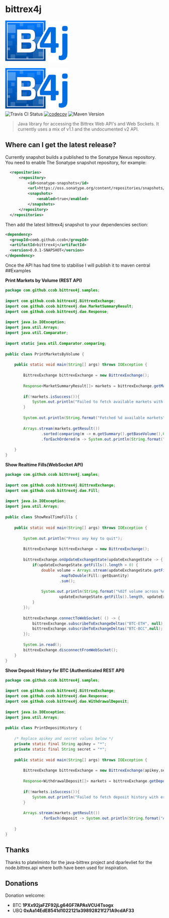 <a name="documentr_top"></a>

# bittrex4j


![bittrex4j Logo](docs/bittrex4j.png)  

![bittrex4j Logo](docs/bittrex4j.png)  
![Travis CI Status](https://travis-ci.org/CCob/bittrex4j.svg?branch=master) [![codecov](https://codecov.io/gh/CCob/bittrex4j/branch/master/graph/badge.svg)](https://codecov.io/gh/CCob/bittrex4j)  ![Maven Version](https://maven-badges.herokuapp.com/maven-central/com.github.ccob/bittrex4j/badge.svg)



> Java library for accessing the Bittrex Web API's and Web Sockets.  It currently uses a mix of v1.1 and the undocumented v2 API. 


Where can I get the latest release?
-----------------------------------
Currently snapshot builds a published to the Sonatype Nexus repository.  You need to enable The Sonatype snapshot repository, for example:

```xml
  <repositories>
      <repository>
          <id>sonatype-snapshots</id>
          <url>https://oss.sonatype.org/content/repositories/snapshots/</url>
          <snapshots>
              <enabled>true</enabled>
          </snapshots>
      </repository>
  </repositories>
```
Then add the latest bittrex4j snapshot to your dependencies section:

```xml
<dependency>
  <groupId>comb.github.ccob</groupId>
  <artifactId>bittrex4j</artifactId>
  <version>0.0.1-SNAPSHOT</version>
</dependency>
```

Once the API has had time to stabilise I will publish it to maven central
##Examples

**Print Markets by Volume (REST API)**

```java
package com.github.ccob.bittrex4j.samples;

import com.github.ccob.bittrex4j.BittrexExchange;
import com.github.ccob.bittrex4j.dao.MarketSummaryResult;
import com.github.ccob.bittrex4j.dao.Response;

import java.io.IOException;
import java.util.Arrays;
import java.util.Comparator;

import static java.util.Comparator.comparing;

public class PrintMarketsByVolume {

    public static void main(String[] args) throws IOException {

        BittrexExchange bittrexExchange = new BittrexExchange();

        Response<MarketSummaryResult[]> markets = bittrexExchange.getMarketSummaries();

        if(!markets.isSuccess()){
            System.out.println("Failed to fetch available markets with error " + markets.getMessage());
        }

        System.out.println(String.format("Fetched %d available markets",markets.getResult().length));

        Arrays.stream(markets.getResult())
                .sorted(comparing(m -> m.getSummary().getBaseVolume(),Comparator.reverseOrder()))
                .forEachOrdered(m -> System.out.println(String.format("Market Name: %s, Volume %s",m.getMarket().getMarketName(),m.getSummary().getBaseVolume())));

    }
}

```
**Show Realtime Fills(WebSocket API)**

```java
package com.github.ccob.bittrex4j.samples;

import com.github.ccob.bittrex4j.BittrexExchange;
import com.github.ccob.bittrex4j.dao.Fill;

import java.io.IOException;
import java.util.Arrays;

public class ShowRealTimeFills {

    public static void main(String[] args) throws IOException {

        System.out.println("Press any key to quit");

        BittrexExchange bittrexExchange = new BittrexExchange();

        bittrexExchange.onUpdateExchangeState(updateExchangeState -> {
            if(updateExchangeState.getFills().length > 0) {
                double volume = Arrays.stream(updateExchangeState.getFills())
                        .mapToDouble(Fill::getQuantity)
                        .sum();

                System.out.println(String.format("%02f volume across %d fill(s) for %s", volume,
                        updateExchangeState.getFills().length, updateExchangeState.getMarketName()));
            }
        });

        bittrexExchange.connectToWebSocket( () -> {
            bittrexExchange.subscribeToExchangeDeltas("BTC-ETH", null);
            bittrexExchange.subscribeToExchangeDeltas("BTC-BCC",null);
        });

        System.in.read();
        bittrexExchange.disconnectFromWebSocket();
    }
}
```
**Show Deposit History for BTC (Authenticated REST API)**

```java
package com.github.ccob.bittrex4j.samples;

import com.github.ccob.bittrex4j.BittrexExchange;
import com.github.ccob.bittrex4j.dao.Response;
import com.github.ccob.bittrex4j.dao.WithdrawalDeposit;

import java.io.IOException;
import java.util.Arrays;

public class PrintDepositHistory {

    /* Replace apikey and secret values below */
    private static final String apikey = "*";
    private static final String secret = "*";

    public static void main(String[] args) throws IOException {

        BittrexExchange bittrexExchange = new BittrexExchange(apikey,secret);

        Response<WithdrawalDeposit[]> markets = bittrexExchange.getDepositHistory("BTC");

        if(!markets.isSuccess()){
            System.out.println("Failed to fetch deposit history with error " + markets.getMessage());
        }

        Arrays.stream(markets.getResult())
                .forEach(deposit -> System.out.println(String.format("Address %s, Amount %02f",deposit.getAddress(),deposit.getAmount())));

    }
}

```

## Thanks

Thanks to platelminto for the java-bittrex project and dparlevliet for the node.bittrex.api where both have been used for inspiration.

## Donations

Donation welcome: 
  * BTC **1PXx92jaFZF92jLg64GF7APAsVCU4Tsogx**
  * UBQ **0xAa14EdE8541d1022121a39892821f271A9cdAF33**